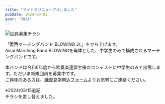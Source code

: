```yaml
---
title: "サイトをリニューアルしました"
pubDate: 2024-03-02
year: "2024"
---
```


![団員募集チラシ](@/assets/2024flyer_jr_join_us_2.webp)

「愛西マーチングバンド BLOWING Jr.」を立ち上げます。\
Aisai Marching Band BLOWINGを母体とした、中学生のみで構成されるマーチングバンドです。

本バンドは令和6年度から吹奏楽連盟主催のコンテストに中学生のみで出場します。ただいま新規団員を募集中です。\
ご興味のある方は、[練習見学申込フォーム](/contact/)よりお気軽にご連絡ください。

<p style="color: rgb(var(--red))">※2024/03/15追記<br />チラシを差し替えました。</p>
